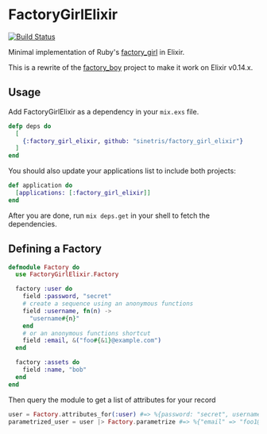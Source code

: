 # FactoryGirlElixir

[![Build Status](https://travis-ci.org/sinetris/factory_girl_elixir.svg?branch=master)](https://travis-ci.org/sinetris/factory_girl_elixir)

Minimal implementation of Ruby's [factory_girl](http://github.com/thoughtbot/factory_girl) in Elixir.

This is a rewrite of the [factory_boy](https://github.com/inkr/factory_boy) project to make it work on Elixir v0.14.x.

## Usage

Add FactoryGirlElixir as a dependency in your `mix.exs` file.

```elixir
defp deps do
  [
    {:factory_girl_elixir, github: "sinetris/factory_girl_elixir"}
  ]
end
```

You should also update your applications list to include both projects:

```elixir
def application do
  [applications: [:factory_girl_elixir]]
end
```

After you are done, run `mix deps.get` in your shell to fetch the dependencies.


## Defining a Factory

```elixir
defmodule Factory do
  use FactoryGirlElixir.Factory

  factory :user do
    field :password, "secret"
    # create a sequence using an anonymous functions
    field :username, fn(n) ->
      "username#{n}"
    end
    # or an anonymous functions shortcut
    field :email, &("foo#{&1}@example.com")
  end

  factory :assets do
    field :name, "bob"
  end
end
```

Then query the module to get a list of attributes for your record

```elixir
user = Factory.attributes_for(:user) #=> %{password: "secret", username: "username1", email: "foo1@example.com"}
parametrized_user = user |> Factory.parametrize #=> %{"email" => "foo1@example.com", "password" => "secret", "username" => "username1"}
```
